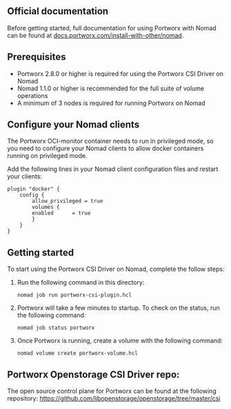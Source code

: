 ## Official documentation
Before getting started, full documentation for using Portworx with Nomad can be found at [docs.portworx.com/install-with-other/nomad](https://docs.portworx.com/install-with-other/nomad).

## Prerequisites

* Portworx 2.8.0 or higher is required for using the Portworx CSI Driver on Nomad
* Nomad 1.1.0 or higher is recommended for the full suite of volume operations
* A minimum of 3 nodes is required for running Portworx on Nomad

## Configure your Nomad clients

The Portworx OCI-monitor container needs to run in privileged mode, so you need to configure your Nomad clients to allow docker containers running on privileged mode.

Add the following lines in your Nomad client configuration files and restart your clients:

    plugin "docker" {
        config {
            allow_privileged = true
            volumes {
            enabled      = true
            }
        }
    }

## Getting started

To start using the Portworx CSI Driver on Nomad, complete the follow steps:


1. Run the following command in this directory:

    ```
    nomad job run portworx-csi-plugin.hcl
    ```

2. Portworx will take a few minutes to startup. To check on the status, run the following command:

    ```
    nomad job status portworx
    ```

3. Once Portworx is running, create a volume with the following command:

    ```
    nomad volume create portworx-volume.hcl
    ```

## Portworx Openstorage CSI Driver repo:

The open source control plane for Portworx can be found at the following repository:
https://github.com/libopenstorage/openstorage/tree/master/csi


